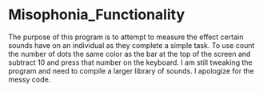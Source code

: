 # Misophonia_Functionality
The purpose of this program is to attempt to measure the effect certain sounds have on an individual as they complete a simple task. To use count the number of dots the same color as the bar at the top of the screen and subtract 10 and press that number on the keyboard.
I am still tweaking the program and need to compile a larger library of sounds.
I apologize for the messy code.
